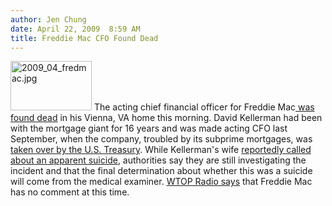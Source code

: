 ```yaml
---
author: Jen Chung
date: April 22, 2009  8:59 AM
title: Freddie Mac CFO Found Dead
---
```


<p><span class="mt-enclosure mt-enclosure-image" style="display: inline;"> <img alt="2009_04_fredmac.jpg" src="https://web.archive.org/web/20120118122818im_/http://gothamist.com/attachments/jen/2009_04_fredmac.jpg" width="130" height="79" class="image-right"> </span>The acting chief financial officer for Freddie Mac<a href="https://web.archive.org/web/20120118122818/http://www.wusa9.com/news/local/story.aspx?storyid=84706&amp;catid=158"> was found dead</a> in his Vienna, VA home this morning. David Kellerman had been with the mortgage giant for 16 years and was made acting CFO last September, when the company, troubled by its subprime mortgages, was <a href="https://web.archive.org/web/20120118122818/http://gothamist.com/2008/09/08/world_markets_happy_about_fannie_ma.php">taken over by the U.S. Treasury</a>.  While Kellerman&apos;s wife <a href="https://web.archive.org/web/20120118122818/http://www.cnbc.com/id/30344311">reportedly called about an apparent suicide</a>, authorities say they are still investigating the incident and that the final determination about whether this was a suicide will come from the medical examiner.  <a href="https://web.archive.org/web/20120118122818/http://www.wtop.com/?nid=25&amp;sid=1657033">WTOP Radio says</a> that Freddie Mac has no comment at this time.  </p>